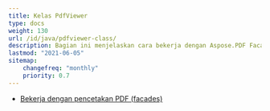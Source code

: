```yaml
---
title: Kelas PdfViewer
type: docs
weight: 130
url: /id/java/pdfviewer-class/
description: Bagian ini menjelaskan cara bekerja dengan Aspose.PDF Facades menggunakan Kelas PdfViewer.
lastmod: "2021-06-05"
sitemap:
    changefreq: "monthly"
    priority: 0.7
---
```


- [Bekerja dengan pencetakan PDF (facades)](/pdf/id/java/print-pdf-file/)